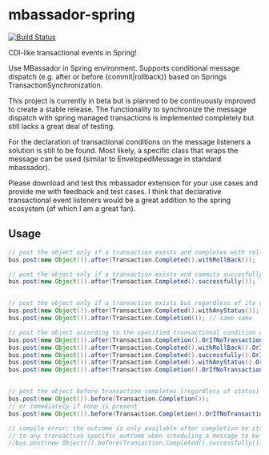 mbassador-spring
================
[![Build Status](https://travis-ci.org/bennidi/mbassador-spring.svg?branch=master)](https://travis-ci.org/bennidi/mbassador-spring)

CDI-like transactional events in Spring!

Use MBassador in Spring environment. Supports conditional message dispatch (e.g. after or before {commit|rollback}) based
on Springs TransactionSynchronization.

This project is currently in beta but is planned to be continuously improved to create a stable release. The functionality
to synchronize the message dispatch with spring managed transactions is implemented completely but still lacks a great deal of testing.

For the declaration of transactional conditions on the message listeners a solution is still to be found. Most likely, a specific
class that wraps the message can be used (similar to EnvelopedMessage in standard mbassador).

Please download and test this mbassador extension for your use cases and provide me with feedback and test cases. I think that declarative transactional
event listeners would be a great addition to the spring ecosystem (of which I am a great fan).


<h2>Usage</h2>

```java
// post the object only if a transaction exists and completes with rollback
bus.post(new Object()).after(Transaction.Completed().withRollBack());

// post the object only if a transaction exists and commits succesfully
bus.post(new Object()).after(Transaction.Completed().successfully());


// post the object only if a transaction exists but regardless of its outcome
bus.post(new Object()).after(Transaction.Completed().withAnyStatus());
bus.post(new Object()).after(Transaction.Completion()); // same same

// post the object according to the specified transactinoal condition or immediately if none is present
bus.post(new Object()).after(Transaction.Completion().OrIfNoTransactionAvailable());
bus.post(new Object()).after(Transaction.Completed().withRollBack().OrIfNoTransactionAvailable());
bus.post(new Object()).after(Transaction.Completed().successfully().OrIfNoTransactionAvailable());
bus.post(new Object()).after(Transaction.Completed().withAnyStatus().OrIfNoTransactionAvailable());
bus.post(new Object()).after(Transaction.Completion().OrIfNoTransactionAvailable()); // same same


// post the object before transaction completes (regardless of status)
bus.post(new Object()).before(Transaction.Completion());
// or immediately if none is present
bus.post(new Object()).before(Transaction.Completion().OrIfNoTransactionAvailable());

// compile error: the outcome is only available after completion so its not possible to refer
// to any transaction specific outcome when scheduling a message to be published in "Before"-Phase
//bus.post(new Object()).before(Transaction.Completed().successfully());
```
